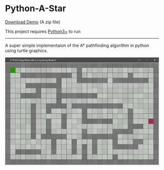 # Python-A-Star

[Download Demo](https://github.com/JeremyBankes/Python-A-Star/releases/download/1.0/Python-A-Star.zip) (A zip file)

This project requires [Python3+](https://www.python.org/downloads/) to run

***

A super simple implementaion of the A* pathfinding algorithm in python using turtle graphics.

![Pathfinding Demo](https://github.com/JeremyBankes/Python-A-Star/blob/main/cover.png?raw=true "Pathfinding Demo")
